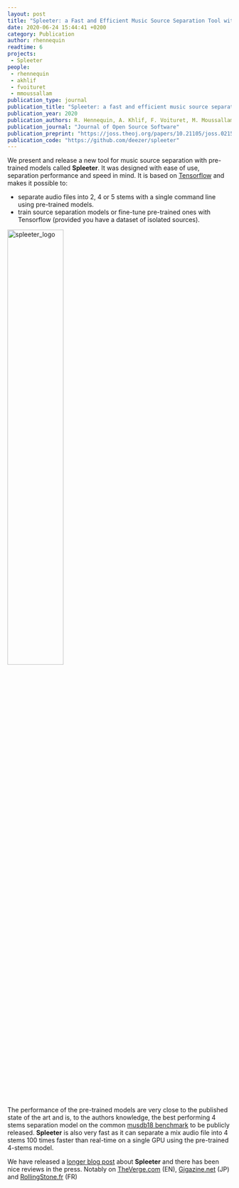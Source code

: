 ```yaml
---
layout: post
title: "Spleeter: a Fast and Efficient Music Source Separation Tool with Pre-Trained Models"
date: 2020-06-24 15:44:41 +0200
category: Publication
author: rhennequin
readtime: 6
projects:
 - Spleeter
people:
 - rhennequin
 - akhlif
 - fvoituret
 - mmoussallam
publication_type: journal
publication_title: "Spleeter: a fast and efficient music source separation tool with pre-trained models"
publication_year: 2020
publication_authors: R. Hennequin, A. Khlif, F. Voituret, M. Moussallam
publication_journal: "Journal of Open Source Software"
publication_preprint: "https://joss.theoj.org/papers/10.21105/joss.02154"
publication_code: "https://github.com/deezer/spleeter"
---
```

We present and release a new tool for music source separation with pre-trained models called **Spleeter**. It was designed with ease of use, separation performance and speed in mind. It is based on [Tensorflow](http://tensorflow.org) and makes it possible to:

* separate audio files into 2, 4 or 5 stems with a single command line using pre-trained models.
* train source separation models or fine-tune pre-trained ones with Tensorflow (provided you have a dataset of isolated sources).

<div class="publication-illustration">
    <img
        style="width: 50%;"
        src="https://raw.githubusercontent.com/deezer/spleeter/master/images/spleeter_logo.png"
        alt="spleeter_logo"/>
</div>

The performance of the pre-trained models are very close to the published state of the art and is, to the authors knowledge, the best performing 4 stems separation model on the common [musdb18 benchmark](https://sigsep.github.io/datasets/musdb.html) to be publicly released. **Spleeter** is also very fast as it can separate a mix audio file into 4 stems 100 times faster than real-time on a single GPU using the pre-trained 4-stems model.

We have released a [longer blog post](https://deezer.io/releasing-spleeter-deezer-r-d-source-separation-engine-2b88985e797e) about **Spleeter** and there has been nice reviews in the press. Notably on [TheVerge.com](https://www.theverge.com/2019/11/5/20949338/vocal-isolation-ai-machine-learning-deezer-spleeter-automated-open-source-tensorflow) (EN), [Gigazine.net](https://gigazine.net/news/20191107-spleeter/) (JP) and [RollingStone.fr](https://www.rollingstone.fr/deezer-spleeter/) (FR)